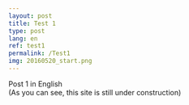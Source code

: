```yaml
---
layout: post
title: Test 1
type: post
lang: en
ref: test1
permalink: /Test1
img: 20160520_start.png
---
```


Post 1 in English  
(As you can see, this site is still under construction)
